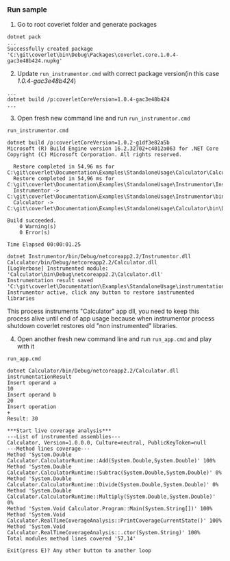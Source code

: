 ### Run sample

1) Go to root coverlet folder and generate packages
```
dotnet pack
...
Successfully created package 'C:\git\coverlet\bin\Debug\Packages\coverlet.core.1.0.4-gac3e48b424.nupkg'
```
2) Update `run_instrumentor.cmd` with correct package version(in this case *1.0.4-gac3e48b424*)
```
...
dotnet build /p:coverletCoreVersion=1.0.4-gac3e48b424
...
```
3) Open fresh new command line and run `run_instrumentor.cmd`
```
run_instrumentor.cmd

dotnet build /p:coverletCoreVersion=1.0.2-g1df3e82a5b
Microsoft (R) Build Engine version 16.2.32702+c4012a063 for .NET Core
Copyright (C) Microsoft Corporation. All rights reserved.

  Restore completed in 54,96 ms for C:\git\coverlet\Documentation\Examples\StandaloneUsage\Calculator\Calculator.csproj.
  Restore completed in 54,96 ms for C:\git\coverlet\Documentation\Examples\StandaloneUsage\Instrumentor\Instrumentor.csproj.
  Instrumentor -> C:\git\coverlet\Documentation\Examples\StandaloneUsage\Instrumentor\bin\Debug\netcoreapp2.2\Instrumentor.dll
  Calculator -> C:\git\coverlet\Documentation\Examples\StandaloneUsage\Calculator\bin\Debug\netcoreapp2.2\Calculator.dll

Build succeeded.
    0 Warning(s)
    0 Error(s)

Time Elapsed 00:00:01.25

dotnet Instrumentor/bin/Debug/netcoreapp2.2/Instrumentor.dll Calculator/bin/Debug/netcoreapp2.2/Calculator.dll
[LogVerbose] Instrumented module: 'Calculator\bin\Debug\netcoreapp2.2\Calculator.dll'
Instrumentation result saved 'C:\git\coverlet\Documentation\Examples\StandaloneUsage\instrumentationResult'
Instrumentor active, click any button to restore instrumented libraries
```
This process instruments "Calculator" app dll, you need to keep this process alive until end of app usage because when 
instrumentor process shutdown coverlet restores old "non instrumented" libraries.

4) Open another fresh new command line and run `run_app.cmd` and play with it
```
run_app.cmd

dotnet Calculator/bin/Debug/netcoreapp2.2/Calculator.dll instrumentationResult
Insert operand a
10
Insert operand b
20
Insert operation
+
Result: 30

***Start live coverage analysis***
---List of instrumented assemblies---
Calculator, Version=1.0.0.0, Culture=neutral, PublicKeyToken=null
---Method lines coverage---
Method 'System.Double Calculator.CalculatorRuntime::Add(System.Double,System.Double)' 100%
Method 'System.Double Calculator.CalculatorRuntime::Subtrac(System.Double,System.Double)' 0%
Method 'System.Double Calculator.CalculatorRuntime::Divide(System.Double,System.Double)' 0%
Method 'System.Double Calculator.CalculatorRuntime::Multiply(System.Double,System.Double)' 0%
Method 'System.Void Calculator.Program::Main(System.String[])' 100%
Method 'System.Void Calculator.RealTimeCoverageAnalysis::PrintCoverageCurrentState()' 100%
Method 'System.Void Calculator.RealTimeCoverageAnalysis::.ctor(System.String)' 100%
Total modules method lines covered '57,14'

Exit(press E)? Any other button to another loop
```
